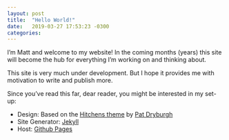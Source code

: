 ```yaml
---
layout: post
title:  "Hello World!"
date:   2019-03-27 17:53:23 -0300
categories: 
---
```


I’m Matt and welcome to my website! In the coming months (years) this site will become the hub for everything I’m working on and thinking about.

This site is very much under development. But I hope it provides me with motivation to write and publish more.

Since you’ve read this far, dear reader, you might be interested in my set-up:
- Design: Based on the [Hitchens theme](https://github.com/patdryburgh/hitchens) by [Pat Dryburgh](https://patdryburgh.com/)
- Site Generator: [Jekyll](https://jekyllrb.com/)
- Host: [Github Pages](https://pages.github.com/)